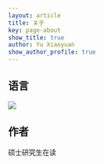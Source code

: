 ```yaml
---
layout: article
title: 关于
key: page-about
show_title: true
author: Yu Xiaoyuan
show_author_profile: true
---
```


## 语言

<img src="https://github-readme-stats.vercel.app/api/top-langs/?username=yuxiaoyuan0406&layout=compact">

## 作者

硕士研究生在读
